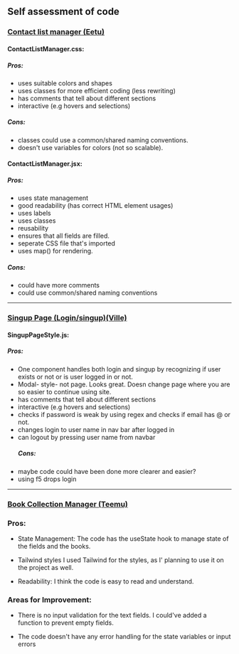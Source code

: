 ## Self assessment of code

### <ins>Contact list manager (Eetu)</ins>

#### ContactListManager.css:

##### Pros:
- uses suitable colors and shapes
- uses classes for more efficient coding (less rewriting)
- has comments that tell about different sections
- interactive (e.g hovers and selections)

##### Cons:
- classes could use a common/shared naming conventions.
- doesn't use variables for colors (not so scalable).

#### ContactListManager.jsx:

##### Pros:
- uses state management
- good readability (has correct HTML element usages)
- uses labels 
- uses classes 
- reusability
- ensures that all fields are filled.
- seperate CSS file that's imported
- uses map() for rendering. 

##### Cons:
- could have more comments
- could use common/shared naming conventions

--- 


### <ins>Singup Page (Login/singup)(Ville)</ins>
#### SingupPageStyle.js:

##### Pros:
- One component handles both login and singup by recognizing if user exists or not or is user logged in or not.
- Modal- style- not page. Looks great. Doesn change page where you are so easier to continue using site.
- has comments that tell about different sections
- interactive (e.g hovers and selections)
- checks if password is weak by using regex and checks if email has @ or not.
- changes  login to user name in nav bar after logged in
- can logout by pressing user name from navbar
  ##### Cons:
- maybe code could have been done more clearer and easier? 
- using f5 drops login

--- 

### <ins>Book Collection Manager (Teemu)</ins>

### Pros:

- State Management: The code has the useState hook to manage state of the fields and the books.

- Tailwind styles I used Tailwind for the styles, as I' planning to use it on the project as well. 

- Readability: I think the code is easy to read and understand.

### Areas for Improvement:

- There is no input validation for the text fields. I could've added a function to prevent empty fields.

- The code doesn't have any error handling for the state variables or input errors